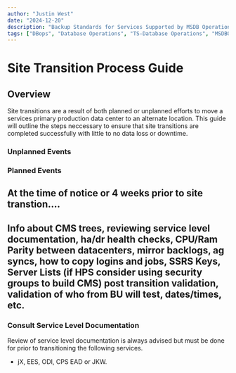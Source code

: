 ```yaml
---
author: "Justin West"
date: "2024-12-20"
description: "Backup Standards for Services Supported by MSDB Operations"
tags: ["DBops", "Database Operations", "TS-Database Operations", "MSDBOps", "DRE", "Site Transition", "Process Guide"]
---
```


# Site Transition Process Guide

## Overview
Site transitions are a result of both planned or unplanned efforts to move a services primary production data center to an alternate location.  This guide will outline the steps neccessary to ensure that site transitions are completed successfully with little to no data loss or downtime.

### Unplanned Events

### Planned Events
At the time of notice or 4 weeks prior to site transtion....
--- 
Info about CMS trees, reviewing service level documentation, ha/dr health checks, CPU/Ram Parity between datacenters, mirror backlogs, ag syncs, how to copy logins and jobs, SSRS Keys, Server Lists (if HPS consider using security groups to build CMS) post transition validation, validation of who from BU will test, dates/times, etc.
---

### Consult Service Level Documentation
Review of service level documentation is always advised but must be done for prior to transitioning the following services.
* jX, EES, ODI, CPS EAD or JKW.